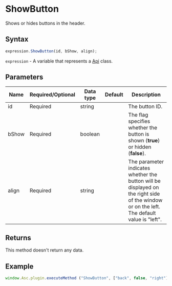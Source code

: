 # ShowButton

Shows or hides buttons in the header.

## Syntax

```javascript
expression.ShowButton(id, bShow, align);
```

`expression` - A variable that represents a [Api](../Api.md) class.

## Parameters

| **Name** | **Required/Optional** | **Data type** | **Default** | **Description** |
| ------------- | ------------- | ------------- | ------------- | ------------- |
| id | Required | string |  | The button ID. |
| bShow | Required | boolean |  | The flag specifies whether the button is shown (**true**) or hidden (**false**). |
| align | Required | string |  | The parameter indicates whether the button will be displayed on the right side of the window or on the left. The default value is "left". |

## Returns

This method doesn't return any data.

## Example

```javascript editor-docx
window.Asc.plugin.executeMethod ("ShowButton", ["back", false, "right"]);
```
